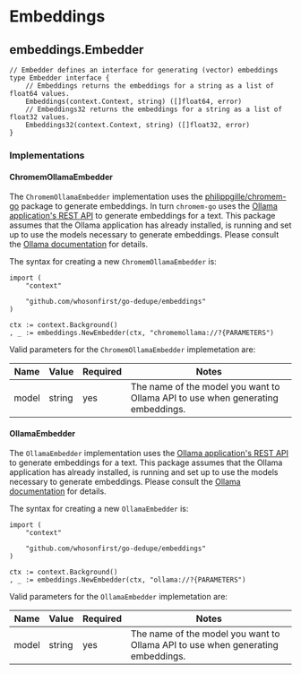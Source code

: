 # Embeddings

## embeddings.Embedder

```
// Embedder defines an interface for generating (vector) embeddings
type Embedder interface {
	// Embeddings returns the embeddings for a string as a list of float64 values.
	Embeddings(context.Context, string) ([]float64, error)
	// Embeddings32 returns the embeddings for a string as a list of float32 values.	
	Embeddings32(context.Context, string) ([]float32, error)
}
```

### Implementations

#### ChromemOllamaEmbedder

The `ChromemOllamaEmbedder` implementation uses the [philippgille/chromem-go](https://github.com/philippgille/chromem-go) package to generate embeddings. In turn `chromem-go` uses the [Ollama application's REST API](https://github.com/ollama/ollama?tab=readme-ov-file#rest-api) to generate embeddings for a text. This package assumes that the Ollama application has already installed, is running and set up to use the models necessary to generate embeddings. Please consult the [Ollama documentation](https://github.com/ollama/ollama) for details.

The syntax for creating a new `ChromemOllamaEmbedder` is:

```
import (
	"context"
	
	"github.com/whosonfirst/go-dedupe/embeddings"
)

ctx := context.Background()
, _ := embeddings.NewEmbedder(ctx, "chromemollama://?{PARAMETERS")
```

Valid parameters for the `ChromemOllamaEmbedder` implemetation are:

| Name | Value | Required | Notes |
| --- | --- | --- | --- |
| model | string| yes | The name of the model you want to Ollama API to use when generating embeddings. |

#### OllamaEmbedder

The `OllamaEmbedder` implementation uses the [Ollama application's REST API](https://github.com/ollama/ollama?tab=readme-ov-file#rest-api) to generate embeddings for a text. This package assumes that the Ollama application has already installed, is running and set up to use the models necessary to generate embeddings. Please consult the [Ollama documentation](https://github.com/ollama/ollama) for details.

The syntax for creating a new `OllamaEmbedder` is:

```
import (
	"context"
	
	"github.com/whosonfirst/go-dedupe/embeddings"
)

ctx := context.Background()
, _ := embeddings.NewEmbedder(ctx, "ollama://?{PARAMETERS")
```

Valid parameters for the `OllamaEmbedder` implemetation are:

| Name | Value | Required | Notes |
| --- | --- | --- | --- |
| model | string| yes | The name of the model you want to Ollama API to use when generating embeddings. |